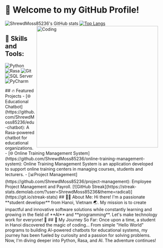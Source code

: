 # 👋 Welcome to my GitHub Profile!
![ShrewdMoss85236's GitHub stats](https://github-readme-stats.vercel.app/api?username=ShrewdMoss85236&show_icons=true&theme=radical)
[![Top Langs](https://github-readme-stats.vercel.app/api/top-langs/?username=ShrewdMoss85236&layout=compact&theme=radical)](https://github.com/anuraghazra/github-readme-stats)
<img align="right" alt="Coding" width="400" src="https://media.giphy.com/media/LmNwrBhejkK9EFP504/giphy.gif">
## 🚀 Skills and Tools:
<p>
  <img src="https://img.shields.io/badge/Python-3776AB?style=for-the-badge&logo=python&logoColor=white" alt="Python">
  <img src="https://img.shields.io/badge/Rasa-56347C?style=for-the-badge&logo=rasa&logoColor=white" alt="Rasa">
  <img src="https://img.shields.io/badge/Git-F05032?style=for-the-badge&logo=git&logoColor=white" alt="Git">
  <img src="https://img.shields.io/badge/SQL Server-CC2927?style=for-the-badge&logo=microsoft-sql-server&logoColor=white" alt="SQL Server">
  <img src="https://img.shields.io/badge/PyCharm-000000?style=for-the-badge&logo=pycharm&logoColor=white" alt="PyCharm">
</p>
## 🔥 Featured Projects
- [🌐 Educational Chatbot](https://github.com/ShrewdMoss85236/edu-chatbot): A Rasa-powered chatbot for educational organizations.
- [🌐 Online Training Management System](https://github.com/ShrewdMoss85236/online-training-management-system): Online Training Management System is an application developed to support online training centers in managing courses, students and lecturers.
- [📊Project Management](https://github.com/ShrewdMoss85236/project-management): Employee Project Management and Payroll.
[![GitHub Streak](https://streak-stats.demolab.com/?user=ShrewdMoss85236&theme=radical)](https://git.io/streak-stats)
## 🧑‍💻 About Me:
Hi there! I'm a passionate **student developer** from Hanoi, Vietnam 🌏. My mission is to create impactful and innovative software solutions while constantly learning and growing in the field of **AI** and **programming**. Let's make technology work for everyone! 🚀
## 🌟 My Journey So Far:
Once upon a time, a student in Hanoi discovered the magic of coding...  
From simple "Hello World" programs to building AI-powered chatbots for educational systems, my journey has been fueled by curiosity and a passion for solving problems.  
Now, I'm diving deeper into Python, Rasa, and AI. The adventure continues!
